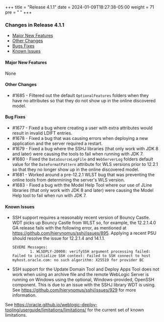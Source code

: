 +++
title = "Release 4.1.1"
date = 2024-01-09T18:27:38-05:00
weight = 71
pre = "<b> </b>"
+++


### Changes in Release 4.1.1
- [Major New Features](#major-new-features)
- [Other Changes](#other-changes)
- [Bugs Fixes](#bug-fixes)
- [Known Issues](#known-issues)


#### Major New Features
None

#### Other Changes
- #1685 - Filtered out the default `OptionalFeatures` folders when they have no attributes so that they do not show up
          in the online discovered model.

#### Bug Fixes
- #1677 - Fixed a bug where creating a user with extra attributes would result in invalid LDIFT entries.
- #1678 - Fixed a bug that was causing errors when deploying a new application and the server required a restart.
- #1679 - Fixed a bug where the SSHJ libraries (that only work with JDK 8 and later) were causing the tools to fail
          when running with JDK 7.
- #1680 - Fixed the `DataSourceLogFile` and `WebServerLog` folders default value for the `DateFormatPattern` attribute
          for WLS versions prior to 12.2.1 so that they no longer show up in the online discovered model.
- #1681 - Worked around a pre-12.2.1 WLST bug that was preventing the online tools from determining the server's WLS version.
- #1683 - Fixed a bug with the Model Help Tool where our use of JLine libraries (that only work with JDK 8 and later)
          were causing the Model Help tool to fail when run with JDK 7.

#### Known Issues
- SSH support requires a reasonably recent version of Bouncy Castle.  WDT picks up Bouncy Castle from WLST so, for example,
  the 12.2.1.4.0 GA release fails with the following error, as mentioned at https://github.com/hierynomus/sshj/issues/895.
  Applying a recent PSU should resolve the issue for 12.2.1.4 and 14.1.1.

  ```shell
  SEVERE Messages:
          1. WLSDPLY-20008: verifySSH argument processing failed: Failed to initialize SSH context: Failed to SSH connect to host myhost.oracle.com: no such algorithm: X25519 for provider BC
  ```

- SSH support for the Update Domain Tool and Deploy Apps Tool does not work when using an archive file and the remote 
  WebLogic Server is running on Windows using the optional, Windows-provided, OpenSSH component.  This is due to an
  issue with the SSHJ library WDT is using.  See https://github.com/hierynomus/sshj/issues/929 for more information.

See https://oracle.github.io/weblogic-deploy-tooling/userguide/limitations/limitations/ for the current set of known limitations.
